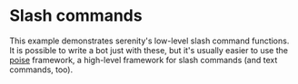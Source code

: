 # Slash commands

This example demonstrates serenity's low-level slash command functions. It is
possible to write a bot just with these, but it's usually easier to use the
[poise] framework, a high-level framework for slash commands (and text
commands, too).

[poise]: https://github.com/serenity-rs/poise/
